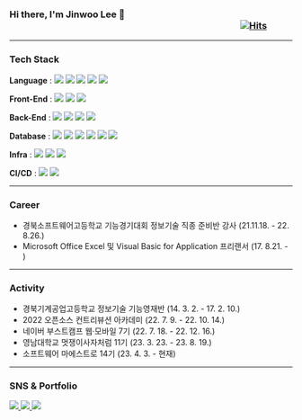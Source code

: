 ### Hi there, I'm Jinwoo Lee 👋 &nbsp;&nbsp;&nbsp;&nbsp;&nbsp;&nbsp;&nbsp;&nbsp;&nbsp;&nbsp;&nbsp;&nbsp;&nbsp;&nbsp;&nbsp;&nbsp;&nbsp;&nbsp;&nbsp;&nbsp;&nbsp;&nbsp;&nbsp;&nbsp;&nbsp;&nbsp;&nbsp;&nbsp;&nbsp;&nbsp;&nbsp;&nbsp;&nbsp;&nbsp;&nbsp;&nbsp;&nbsp;&nbsp;&nbsp;&nbsp;&nbsp;&nbsp;&nbsp;&nbsp;&nbsp;&nbsp;&nbsp;&nbsp;&nbsp;&nbsp;&nbsp;&nbsp;&nbsp;&nbsp;&nbsp;&nbsp;&nbsp;&nbsp;&nbsp;&nbsp;&nbsp;&nbsp;&nbsp;&nbsp;&nbsp;&nbsp;&nbsp;&nbsp;&nbsp;&nbsp;&nbsp;&nbsp;&nbsp;&nbsp;&nbsp;&nbsp;&nbsp;&nbsp;&nbsp;&nbsp;&nbsp;&nbsp;&nbsp;&nbsp;&nbsp;&nbsp;&nbsp;&nbsp;&nbsp;&nbsp;&nbsp;&nbsp;&nbsp;&nbsp;&nbsp;&nbsp;&nbsp;&nbsp;&nbsp;&nbsp;&nbsp;&nbsp;&nbsp;&nbsp;&nbsp; [![Hits](https://hits.seeyoufarm.com/api/count/incr/badge.svg?url=https%3A%2F%2Fgithub.com%2Fjinlee1703%2Fhit-counter&count_bg=%2379C83D&title_bg=%23555555&icon=&icon_color=%23E7E7E7&title=hits&edge_flat=false)](https://hits.seeyoufarm.com)

---

### Tech Stack

<b>Language</b> : 
<img src="https://img.shields.io/badge/JavaScript-F7DF1E?style=flat&logo=JavaScript&logoColor=white"/>
<img src="https://img.shields.io/badge/TypeScript-3178C6?style=flat&logo=TypeScript&logoColor=white" />
<img src="https://img.shields.io/badge/Java-007396?style=flat&logo=Java&logoColor=white" />
<img src="https://img.shields.io/badge/Python-3776AB?style=flat&logo=Python&logoColor=white" />
<img src="https://img.shields.io/badge/Visual Basic-512BD4?style=flat&logo=Visual Basic&logoColor=white" />

<b>Front-End</b> : 
<img src="https://img.shields.io/badge/React-61DAFB?style=flat&logo=React&logoColor=white" />
<img src="https://img.shields.io/badge/Android-3DDC84?style=flat&logo=Android&logoColor=white" />
<img src="https://img.shields.io/badge/Flutter-02569B?style=flat&logo=Flutter&logoColor=white" />

<b>Back-End</b> : 
<img src="https://img.shields.io/badge/Spring-6DB33F?style=flat&logo=Spring&logoColor=white" />
<img src="https://img.shields.io/badge/NestJS-E0234E?style=flat&logo=NestJS&logoColor=white" />
<img src="https://img.shields.io/badge/Node.js-339933?style=flat&logo=Node.js&logoColor=white" />
<img src="https://img.shields.io/badge/Socket.io-010101?style=flat&logo=socketdotio&logoColor=white" />

<b>Database</b> : 
<img src="https://img.shields.io/badge/MySQL-4479A1?style=flat&logo=MySQL&logoColor=white" />
<img src="https://img.shields.io/badge/MariaDB-003545?style=flat&logo=MariaDB&logoColor=white" />
<img src="https://img.shields.io/badge/Oracle-F80000?style=flat&logo=Oracle&logoColor=white" />
<img src="https://img.shields.io/badge/SQLite-003B57?style=flat&logo=SQLite&logoColor=white" />
<img src="https://img.shields.io/badge/MongoDB-47A248?style=flat&logo=MongoDB&logoColor=white" />
<img src="https://img.shields.io/badge/Redis-DC382D?style=flat&logo=Redis&logoColor=white" />

<b>Infra</b> : 
<img src="https://img.shields.io/badge/Amazon AWS-232F3E?style=flat&logo=Amazon AWS&logoColor=white" />
<img src="https://img.shields.io/badge/Naver Cloud Platform-03C75A?style=flat&logo=Naver&logoColor=white" />
<img src="https://img.shields.io/badge/Terraform-844FBA?style=flat&logo=Terraform&logoColor=white" />

<b>CI/CD</b> : 
<img src="https://img.shields.io/badge/GitHub Actions-2088FF?style=flat&logo=GitHub Actions&logoColor=white" />
<img src="https://img.shields.io/badge/Docker-2496ED?style=flat&logo=Docker&logoColor=white" />

---

### Career

- 경북소프트웨어고등학교 기능경기대회 정보기술 직종 준비반 강사 (21.11.18. - 22. 8.26.)
- Microsoft Office Excel 및 Visual Basic for Application 프리랜서 (17. 8.21. - )

---

### Activity

- 경북기계공업고등학교 정보기술 기능영재반 (14. 3. 2. - 17. 2. 10.)
- 2022 오픈소스 컨트리뷰션 아카데미 (22. 7. 9. - 22. 10. 14.)
- 네이버 부스트캠프 웹·모바일 7기 (22. 7. 18. - 22. 12. 16.)
- 영남대학교 멋쟁이사자처럼 11기 (23. 3. 23. - 23. 8. 19.)
- 소프트웨어 마에스트로 14기 (23. 4. 3. - 현재)

---

### SNS & Portfolio

<a href="mailto:jinlee1703@gmail.com">
  <img src="https://img.shields.io/badge/Mail-30B980?style=flat&logo=Gmail&logoColor=white" />
</a>
<a href="https://jinlee1703.github.io">
  <img src="https://img.shields.io/badge/Blog-FF9800?style=flat&logo=Blogger&logoColor=white" />
</a>
<a href="https://candy-yam-479.notion.site/Lee-Jinwoo-6f25957336cd4310853b7f8f12e6daf5">
  <img src="https://img.shields.io/badge/Portfolio-FF3633?style=flat&logo=Micro.blog&logoColor=white" />
</a>
